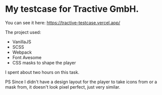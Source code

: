 # My testcase for Tractive GmbH.

You can see it here: https://tractive-testcase.vercel.app/

The project used:
- VanillaJS
- SCSS
- Webpack
- Font Avesome
- CSS masks to shape the player
 
I spent about two hours on this task.

PS Since I didn't have a design layout for the player to take icons from or a mask from, it doesn't look pixel perfect, just very similar.
